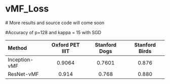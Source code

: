 # vMF_Loss
# More results and source code will come soon

#Accuracy of p=128 and kappa = 15 with SGD

|Method|Oxford PET IIIT| Stanford Dogs|Stanford Birds|
| :------------- | :-------------: | :-------------: | :-------------: |
|Inception-vMF|0.9064|0.7601|0.876|
|ResNet-vMF|0.914|0.768|0.880|



